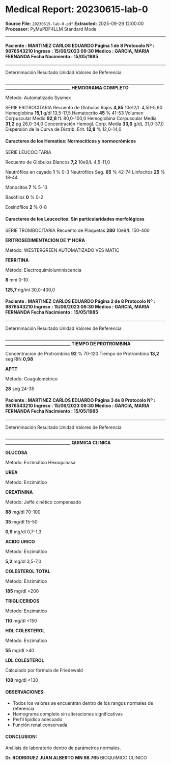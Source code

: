 # Medical Report: 20230615-lab-0

**Source File:** `20230615-lab-0.pdf`
**Extracted:** 2025-09-29 12:00:00
**Processor:** PyMuPDF4LLM Standard Mode

---

#### Paciente : MARTINEZ CARLOS EDUARDO Página 1 de 8 Protocolo Nº : 9876543210 Ingreso : 15/06/2023 09:30 Medico : GARCIA, MARIA FERNANDA Fecha Nacimiento : 15/05/1985

______________________________________________________________________________________________________________

Determinación Resultado Unidad Valores de Referencia

______________________________________________________________________________________________________________ **HEMOGRAMA COMPLETO**

Método: Automatizado Sysmex

SERIE ERITROCITARIA
Recuento de Glóbulos Rojos **4,85** 10e12/L 4,50-5,90
Hemoglobina **15,1** g/dl 13,5-17,5
Hematocrito **45** % 41-53
Volumen Corpuscular Medio **92,8** fL 80,0-100,0
Hemoglobina Corpuscular Media **31,2** pg 26,0-34,0
Concentración Hemogl. Corp. Media **33,6** g/dL 31,0-37,0
Dispersión de la Curva de Distrib. Erit. **12,8** % 12,0-14,0
#### Caracteres de los Hematíes: Normocíticos y normocrómicos

SERIE LEUCOCITARIA

Recuento de Glóbulos Blancos **7,2** 10e9/L 4,5-11,0

Neutrófilos en cayado **1** % 0-3
Neutrófilos Seg. **65** % 42-74
Linfocitos **25** % 18-44

Monocitos **7** % 5-13

Basófilos **0** % 0-2

Eosinófilos **2** % 0-8
#### Caracteres de los Leucocitos: Sin particularidades morfológicas

SERIE TROMBOCITARIA
Recuento de Plaquetas **280** 10e9/L 150-400


**ERITROSEDIMENTACION DE 1° HORA**

Método: WESTERGREEN AUTOMATIZADO VES MATIC


**FERRITINA**

Método: Electroquimioluminiscencia


**8** mm 0-10

**125,7** ng/ml 30,0-400,0

#### Paciente : MARTINEZ CARLOS EDUARDO Página 2 de 8 Protocolo Nº : 9876543210 Ingreso : 15/06/2023 09:30 Medico : GARCIA, MARIA FERNANDA Fecha Nacimiento : 15/05/1985

______________________________________________________________________________________________________________

Determinación Resultado Unidad Valores de Referencia

______________________________________________________________________________________________________________ **TIEMPO DE PROTROMBINA**

Concentracion de Protrombina **92** % 70-120
Tiempo de Protrombina **13,2** seg
RIN **0,98**


**APTT**

Método: Coagulométrico


**28** seg 24-35

#### Paciente : MARTINEZ CARLOS EDUARDO Página 3 de 8 Protocolo Nº : 9876543210 Ingreso : 15/06/2023 09:30 Medico : GARCIA, MARIA FERNANDA Fecha Nacimiento : 15/05/1985

______________________________________________________________________________________________________________

Determinación Resultado Unidad Valores de Referencia

______________________________________________________________________________________________________________ **QUIMICA CLINICA**

**GLUCOSA**

Método: Enzimático Hexoquinasa


**UREA**

Método: Enzimático


**CREATININA**

Método: Jaffé cinético compensado


**88** mg/dl 70-100

**35** mg/dl 15-50

**0,9** mg/dl 0,7-1,3

**ACIDO URICO**

Método: Enzimático


**5,2** mg/dl 3,5-7,0

**COLESTEROL TOTAL**

Método: Enzimático


**185** mg/dl <200

**TRIGLICERIDOS**

Método: Enzimático


**110** mg/dl <150

**HDL COLESTEROL**

Método: Enzimático


**55** mg/dl >40

**LDL COLESTEROL**

Calculado por fórmula de Friedewald


**108** mg/dl <130

#### OBSERVACIONES:
- Todos los valores se encuentran dentro de los rangos normales de referencia
- Hemograma completo sin alteraciones significativas
- Perfil lipídico adecuado
- Función renal conservada

#### CONCLUSION:
Análisis de laboratorio dentro de parámetros normales.

**Dr. RODRIGUEZ JUAN ALBERTO**
**MN 98.765**
BIOQUIMICO CLINICO
